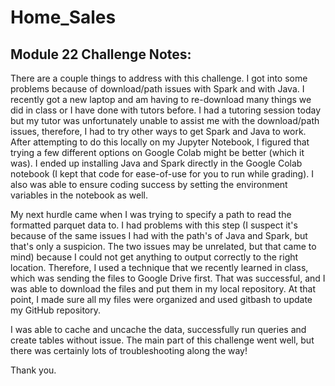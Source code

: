 # Home_Sales

## Module 22 Challenge Notes:
There are a couple things to address with this challenge. I got into some problems because of download/path issues with Spark and with Java. I recently got a new laptop and am having to re-download many things we did in class or I have done with tutors before. I had a tutoring session today but my tutor was unfortunately unable to assist me with the download/path issues, therefore, I had to try other ways to get Spark and Java to work. After attempting to do this locally on my Jupyter Notebook, I figured that trying a few different options on Google Colab might be better (which it was). I ended up installing Java and Spark directly in the Google Colab notebook (I kept that code for ease-of-use for you to run while grading). I also was able to ensure coding success by setting the environment variables in the notebook as well. 

My next hurdle came when I was trying to specify a path to read the formatted parquet data to. I had problems with this step (I suspect it's because of the same issues I had with the path's of Java and Spark, but that's only a suspicion. The two issues may be unrelated, but that came to mind) because I could not get anything to output correctly to the right location. Therefore, I used a technique that we recently learned in class, which was sending the files to Google Drive first. That was successful, and I was able to download the files and put them in my local repository. At that point, I made sure all my files were organized and used gitbash to update my GitHub repository.

I was able to cache and uncache the data, successfully run queries and create tables without issue. The main part of this challenge went well, but there was certainly lots of troubleshooting along the way!

Thank you.
